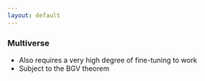 ```yaml
---
layout: default
---
```


### Multiverse

- Also requires a very high degree of fine-tuning to work
- Subject to the BGV theorem